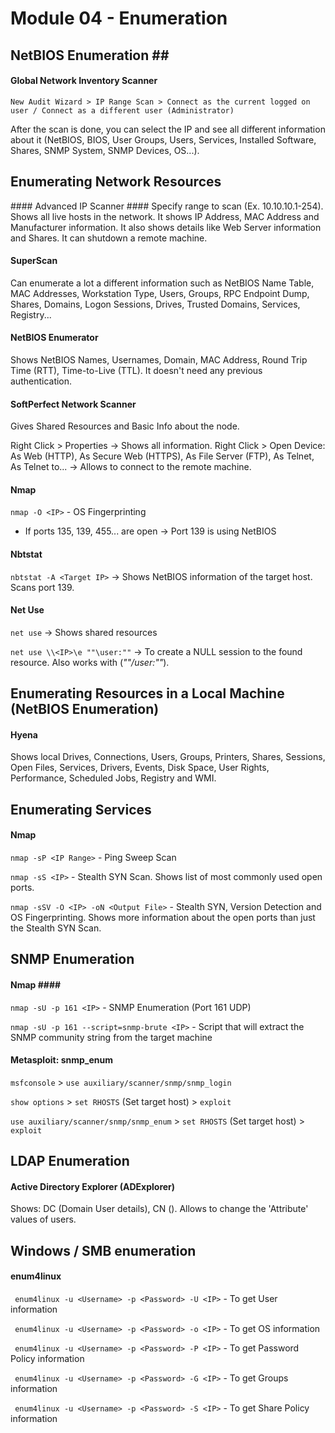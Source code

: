 # Module 04 - Enumeration #

## NetBIOS Enumeration ##
#### Global Network Inventory Scanner ####
``` New Audit Wizard > IP Range Scan > Connect as the current logged on user / Connect as a different user (Administrator) ```

After the scan is done, you can select the IP and see all different information about it (NetBIOS, BIOS, User Groups, Users, Services, Installed Software, Shares, SNMP System, SNMP Devices, OS...).


## Enumerating Network Resources ##
#### Advanced IP Scanner ####
Specify range to scan (Ex. 10.10.10.1-254). Shows all live hosts in the network. It shows IP Address, MAC Address and Manufacturer information. It also shows details like Web Server information and Shares. It can shutdown a remote machine.

#### SuperScan ####
Can enumerate a lot a different information such as NetBIOS Name Table, MAC Addresses, Workstation Type, Users, Groups, RPC Endpoint Dump, Shares, Domains, Logon Sessions, Drives, Trusted Domains, Services, Registry...

#### NetBIOS Enumerator ####
Shows NetBIOS Names, Usernames, Domain, MAC Address, Round Trip Time (RTT), Time-to-Live (TTL). It doesn't need any previous authentication.

#### SoftPerfect Network Scanner ####
Gives Shared Resources and Basic Info about the node.

Right Click > Properties -> Shows all information.
Right Click > Open Device: As Web (HTTP), As Secure Web (HTTPS), As File Server (FTP), As Telnet, As Telnet to... -> Allows to connect to the remote machine.

#### Nmap ####
``` nmap -O <IP> ``` - OS Fingerprinting
  * If ports 135, 139, 455... are open -> Port 139 is using NetBIOS

#### Nbtstat ####
``` nbtstat -A <Target IP> ``` -> Shows NetBIOS information of the target host. Scans port 139.

#### Net Use ####
``` net use ``` -> Shows shared resources

``` net use \\<IP>\e ""\user:"" ``` -> To create a NULL session to the found resource. Also works with (_""/user:""_).


## Enumerating Resources in a Local Machine (NetBIOS Enumeration) ##
#### Hyena ####
Shows local Drives, Connections, Users, Groups, Printers, Shares, Sessions, Open Files, Services, Drivers, Events, Disk Space, User Rights, Performance, Scheduled Jobs, Registry and WMI.


## Enumerating Services ##
#### Nmap ####
``` nmap -sP <IP Range> ``` - Ping Sweep Scan

``` nmap -sS <IP> ``` - Stealth SYN Scan. Shows list of most commonly used open ports.

``` nmap -sSV -O <IP> -oN <Output File> ``` - Stealth SYN, Version Detection and OS Fingerprinting. Shows more information about the open ports than just the Stealth SYN Scan.


## SNMP Enumeration ##
#### Nmap ####
``` nmap -sU -p 161 <IP> ``` - SNMP Enumeration (Port 161 UDP)

``` nmap -sU -p 161 --script=snmp-brute <IP> ``` - Script that will extract the SNMP community string from the target machine

#### Metasploit: snmp_enum ####
``` msfconsole ``` > ``` use auxiliary/scanner/snmp/snmp_login ```

``` show options ``` > ``` set RHOSTS ``` (Set target host) > ``` exploit ```

``` use auxiliary/scanner/snmp/snmp_enum ``` > ``` set RHOSTS ``` (Set target host) > ``` exploit ```


## LDAP Enumeration ##
#### Active Directory Explorer (ADExplorer) ####
Shows: DC (Domain User details), CN (). Allows to change the 'Attribute' values of users.


## Windows / SMB enumeration ##
#### enum4linux ####
``` enum4linux -u <Username> -p <Password> -U <IP>``` - To get User information

``` enum4linux -u <Username> -p <Password> -o <IP>``` - To get OS information

``` enum4linux -u <Username> -p <Password> -P <IP>``` - To get Password Policy information

``` enum4linux -u <Username> -p <Password> -G <IP>``` - To get Groups information

``` enum4linux -u <Username> -p <Password> -S <IP>``` - To get Share Policy information





